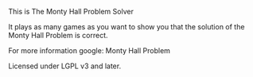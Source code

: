This is The Monty Hall Problem Solver

It plays as many games as you want to show you
that the solution of the Monty Hall Problem is
correct.

For more information google:
Monty Hall Problem

Licensed under LGPL v3 and later.
